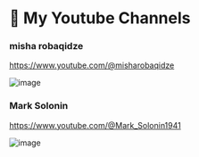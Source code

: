 

# 🎥 My Youtube Channels



### misha robaqidze

https://www.youtube.com/@misharobaqidze

![image](https://github.com/andrewalevin/andrewalevin.github.io/assets/155118488/de868a1e-7472-403c-b464-a9dcc9eb3672)



### Mark Solonin

https://www.youtube.com/@Mark_Solonin1941

![image](https://github.com/andrewalevin/andrewalevin.github.io/assets/155118488/29167568-8603-4419-83b3-c68ce47febf4)




